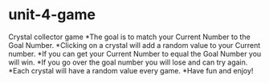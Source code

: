 # unit-4-game
Crystal collector game 
*The goal is to match your Current Number to the Goal Number.
*Clicking on a crystal will add a random value to your Current number.
*If you can get your Current Number to equal the Goal Number you will win.
*If you go over the goal number you will lose and can try again.
*Each crystal will have a random value every game.
*Have fun and enjoy!
